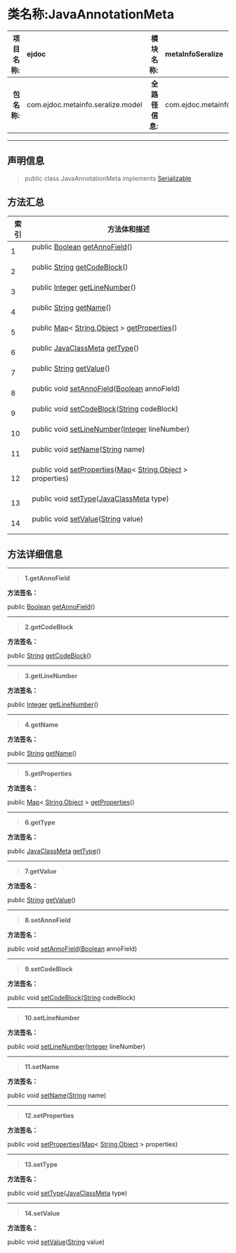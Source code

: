 # 类名称:JavaAnnotationMeta

|  **项目名称:**    |  ejdoc    |   **模块名称:**   |metaInfoSeralize|
| ----: | :---- | ----: |:---- |
|   **包名称:**   |  com.ejdoc.metainfo.seralize.model    |   **全路径信息:**   |com.ejdoc.metainfo.seralize.model.JavaAnnotationMeta|



















---

## 声明信息

> public class JavaAnnotationMeta   implements [Serializable](https://docs.oracle.com/javase/8/docs/api/java/io/Serializable.html?is-external=true)   














## 方法汇总

|   索引  |    方法体和描述   |
| ---- | ---- |
|1|public [Boolean](https://docs.oracle.com/javase/8/docs/api/java/lang/Boolean.html?is-external=true) [getAnnoField](#getannofield)()   <br/><br/>|
|2|public [String](https://docs.oracle.com/javase/8/docs/api/java/lang/String.html?is-external=true) [getCodeBlock](#getcodeblock)()   <br/><br/>|
|3|public [Integer](https://docs.oracle.com/javase/8/docs/api/java/lang/Integer.html?is-external=true) [getLineNumber](#getlinenumber)()   <br/><br/>|
|4|public [String](https://docs.oracle.com/javase/8/docs/api/java/lang/String.html?is-external=true) [getName](#getname)()   <br/><br/>|
|5|public [Map](https://docs.oracle.com/javase/8/docs/api/java/util/Map.html?is-external=true)< [String](https://docs.oracle.com/javase/8/docs/api/java/lang/String.html?is-external=true),[Object](https://docs.oracle.com/javase/8/docs/api/java/lang/Object.html?is-external=true) > [getProperties](#getproperties)()   <br/><br/>|
|6|public [JavaClassMeta](/metaInfoSeralize/com/ejdoc/metainfo/seralize/model/JavaClassMeta.md) [getType](#gettype)()   <br/><br/>|
|7|public [String](https://docs.oracle.com/javase/8/docs/api/java/lang/String.html?is-external=true) [getValue](#getvalue)()   <br/><br/>|
|8|public void [setAnnoField](#setannofield-boolean)([Boolean](https://docs.oracle.com/javase/8/docs/api/java/lang/Boolean.html?is-external=true) annoField)   <br/><br/>|
|9|public void [setCodeBlock](#setcodeblock-string)([String](https://docs.oracle.com/javase/8/docs/api/java/lang/String.html?is-external=true) codeBlock)   <br/><br/>|
|10|public void [setLineNumber](#setlinenumber-integer)([Integer](https://docs.oracle.com/javase/8/docs/api/java/lang/Integer.html?is-external=true) lineNumber)   <br/><br/>|
|11|public void [setName](#setname-string)([String](https://docs.oracle.com/javase/8/docs/api/java/lang/String.html?is-external=true) name)   <br/><br/>|
|12|public void [setProperties](#setproperties-map)([Map](https://docs.oracle.com/javase/8/docs/api/java/util/Map.html?is-external=true)< [String](https://docs.oracle.com/javase/8/docs/api/java/lang/String.html?is-external=true),[Object](https://docs.oracle.com/javase/8/docs/api/java/lang/Object.html?is-external=true) > properties)   <br/><br/>|
|13|public void [setType](#settype-javaclassmeta)([JavaClassMeta](/metaInfoSeralize/com/ejdoc/metainfo/seralize/model/JavaClassMeta.md) type)   <br/><br/>|
|14|public void [setValue](#setvalue-string)([String](https://docs.oracle.com/javase/8/docs/api/java/lang/String.html?is-external=true) value)   <br/><br/>|







## 方法详细信息


---

> **1.<span id="getannofield">getAnnoField</span>**

**方法签名：** 

  public [Boolean](https://docs.oracle.com/javase/8/docs/api/java/lang/Boolean.html?is-external=true) [getAnnoField](#getannofield)()   










---

> **2.<span id="getcodeblock">getCodeBlock</span>**

**方法签名：** 

  public [String](https://docs.oracle.com/javase/8/docs/api/java/lang/String.html?is-external=true) [getCodeBlock](#getcodeblock)()   










---

> **3.<span id="getlinenumber">getLineNumber</span>**

**方法签名：** 

  public [Integer](https://docs.oracle.com/javase/8/docs/api/java/lang/Integer.html?is-external=true) [getLineNumber](#getlinenumber)()   










---

> **4.<span id="getname">getName</span>**

**方法签名：** 

  public [String](https://docs.oracle.com/javase/8/docs/api/java/lang/String.html?is-external=true) [getName](#getname)()   










---

> **5.<span id="getproperties">getProperties</span>**

**方法签名：** 

  public [Map](https://docs.oracle.com/javase/8/docs/api/java/util/Map.html?is-external=true)< [String](https://docs.oracle.com/javase/8/docs/api/java/lang/String.html?is-external=true),[Object](https://docs.oracle.com/javase/8/docs/api/java/lang/Object.html?is-external=true) > [getProperties](#getproperties)()   










---

> **6.<span id="gettype">getType</span>**

**方法签名：** 

  public [JavaClassMeta](/metaInfoSeralize/com/ejdoc/metainfo/seralize/model/JavaClassMeta.md) [getType](#gettype)()   










---

> **7.<span id="getvalue">getValue</span>**

**方法签名：** 

  public [String](https://docs.oracle.com/javase/8/docs/api/java/lang/String.html?is-external=true) [getValue](#getvalue)()   










---

> **8.<span id="setannofield-boolean">setAnnoField</span>**

**方法签名：** 

  public void [setAnnoField](#setannofield-boolean)([Boolean](https://docs.oracle.com/javase/8/docs/api/java/lang/Boolean.html?is-external=true) annoField)   










---

> **9.<span id="setcodeblock-string">setCodeBlock</span>**

**方法签名：** 

  public void [setCodeBlock](#setcodeblock-string)([String](https://docs.oracle.com/javase/8/docs/api/java/lang/String.html?is-external=true) codeBlock)   










---

> **10.<span id="setlinenumber-integer">setLineNumber</span>**

**方法签名：** 

  public void [setLineNumber](#setlinenumber-integer)([Integer](https://docs.oracle.com/javase/8/docs/api/java/lang/Integer.html?is-external=true) lineNumber)   










---

> **11.<span id="setname-string">setName</span>**

**方法签名：** 

  public void [setName](#setname-string)([String](https://docs.oracle.com/javase/8/docs/api/java/lang/String.html?is-external=true) name)   










---

> **12.<span id="setproperties-map">setProperties</span>**

**方法签名：** 

  public void [setProperties](#setproperties-map)([Map](https://docs.oracle.com/javase/8/docs/api/java/util/Map.html?is-external=true)< [String](https://docs.oracle.com/javase/8/docs/api/java/lang/String.html?is-external=true),[Object](https://docs.oracle.com/javase/8/docs/api/java/lang/Object.html?is-external=true) > properties)   










---

> **13.<span id="settype-javaclassmeta">setType</span>**

**方法签名：** 

  public void [setType](#settype-javaclassmeta)([JavaClassMeta](/metaInfoSeralize/com/ejdoc/metainfo/seralize/model/JavaClassMeta.md) type)   










---

> **14.<span id="setvalue-string">setValue</span>**

**方法签名：** 

  public void [setValue](#setvalue-string)([String](https://docs.oracle.com/javase/8/docs/api/java/lang/String.html?is-external=true) value)   









